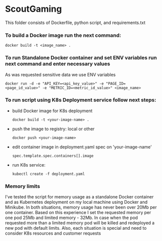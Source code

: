 # ScoutGaming

This folder consists of Dockerfile, python script, and requirements.txt

### To build a Docker image run the next command:

```docker build -t <image_name> .```

### To run Standalone Docker container and set ENV variables run next command and enter necessary values
As was requested sensitive data we use ENV variables

```docker run -d -e "API_KEY=<api_key_value>" -e "PAGE_ID=<page_id_value>" -e "METRIC_ID=<metric_id_value>" <image_name>```

### To run script using K8s Deployment service follow next steps:
- build Docker image for K8s deployment
  
  ```docker build -t <your-image-name> .```

- push the image to registry: local or other
  
  ```docker push <your-image-name>```

- edit container image in deployment.yaml spec on 'your-image-name'
  
  ```spec.template.spec.containers[].image```

- run K8s service:
  
    ```kubectl create -f deployment.yaml```

### Memory limits
I've tested the script for memory usage as a standalone Docker container and as Kubernetes deployment on my local machine using Docker and Minikube.
In both situations, memory usage has never been over 20Mb per one container. 
Based on this experience I set the requested memory per one pod 25Mb and limited memory - 32Mb. 
In case when the pod requested more than a limited memory pod will be killed and redeployed a new pod with default limits.
Also, each situation is special and need to consider K8s resources and customer requests